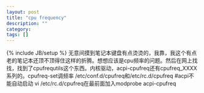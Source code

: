 ```yaml
---
layout: post
title: "cpu frequency"
description: ""
category: 
tags: []
---
```

{% include JB/setup %}
无意间摸到笔记本键盘有点烫烫的，我靠，我这个有点老的笔记本还顶不顶得住这样的折腾。想想应该是cpu频率的问题。然后在网上找找，找到了cpufrequtils这个东西。内核驱动，acpi-cpufreq还有cpufreq_XXXX系列的。cpufreq-set调频率
/etc/conf.d/cpufreq和/etc/rc.d/cpufreq
#acpi不能自动启动
vi /etc/rc.d/cpufreq在最前面加入modprobe acpi-cpufreq
